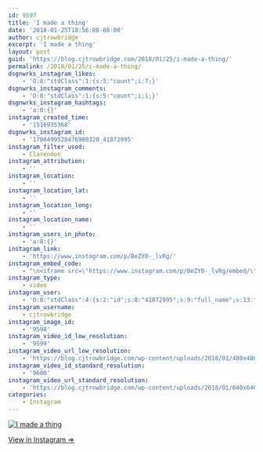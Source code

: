 ```yaml
---
id: 9597
title: 'I made a thing'
date: '2018-01-25T18:56:08-08:00'
author: cjtrowbridge
excerpt: 'I made a thing'
layout: post
guid: 'https://blog.cjtrowbridge.com/2018/01/25/i-made-a-thing/'
permalink: /2018/01/25/i-made-a-thing/
dsgnwrks_instagram_likes:
    - 'O:8:"stdClass":1:{s:5:"count";i:7;}'
dsgnwrks_instagram_comments:
    - 'O:8:"stdClass":1:{s:5:"count";i:1;}'
dsgnwrks_instagram_hashtags:
    - 'a:0:{}'
instagram_created_time:
    - '1516935368'
dsgnwrks_instagram_id:
    - '1700499528476980320_41872995'
instagram_filter_used:
    - Clarendon
instagram_attribution:
    - ''
instagram_location:
    - ''
instagram_location_lat:
    - ''
instagram_location_long:
    - ''
instagram_location_name:
    - ''
instagram_users_in_photo:
    - 'a:0:{}'
instagram_link:
    - 'https://www.instagram.com/p/BeZY0-_lvRg/'
instagram_embed_code:
    - "\n<iframe src=\"https://www.instagram.com/p/BeZY0-_lvRg/embed/\" width=\"612\" height=\"710\" frameborder=\"0\" scrolling=\"no\" allowtransparency=\"true\" class=\"insta-image-embed\"></iframe>\n"
instagram_type:
    - video
instagram_user:
    - 'O:8:"stdClass":4:{s:2:"id";s:8:"41872995";s:9:"full_name";s:13:"CJ Trowbridge";s:15:"profile_picture";s:141:"https://scontent.cdninstagram.com/vp/1d226d7ea4bd1f5f8317e228ecd5aa7b/5AF2F81C/t51.2885-19/s150x150/13724650_1188772791164794_142557231_a.jpg";s:8:"username";s:12:"cjtrowbridge";}'
instagram_username:
    - cjtrowbridge
instagram_image_id:
    - '9598'
instagram_video_id_low_resolution:
    - '9599'
instagram_video_url_low_resolution:
    - 'https://blog.cjtrowbridge.com/wp-content/uploads/2018/01/480x480-video-1516935368.mp4'
instagram_video_id_standard_resolution:
    - '9600'
instagram_video_url_standard_resolution:
    - 'https://blog.cjtrowbridge.com/wp-content/uploads/2018/01/640x640-video-1516935368.mp4'
categories:
    - Instagram
---
```


[![I made a thing](https://blog.cjtrowbridge.com/wp-content/uploads/2018/01/1516935368-1-1.jpg)](https://www.instagram.com/p/BeZY0-_lvRg/)

[View in Instagram ⇒](https://www.instagram.com/p/BeZY0-_lvRg/)